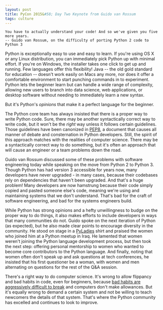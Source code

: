 ```yaml
---
layout: post
title: PyCon 2015&#58; Day Two Keynote from Guido van Rossum
tags: culture
---
```


	You have to actually understand your code! And so we've given you five more years. 
	-- Guido van Rossum, on the difficulty of porting Python 2 code to Python 3

Python is exceptionally easy to use and easy to learn. If you're using OS X or any Linux distribution, you can immediately pick Python up with minimal effort. If you're on Windows, the installer takes one click to get up and running. Few languages offer this flexibility! Java -- the old gold standard for education -- doesn't work easily on Macs any more, nor does it offer a comfortable environment to start punching commands in to experiment. Python lets the beginner learn but can handle a wide range of complexity, allowing new users to branch into data science, web applications, or desktop software without needing to immediately learn a new syntax.

But it's Python's _opinions_ that make it a perfect language for the beginner. 

The Python core team has always insisted that there is a proper way to write Python code. Sure, there may be another syntactically correct way to write code, but it won't be the _right_ way unless it follows certain guidelines. Those guidelines have been canonized in [PEP8](https://www.python.org/dev/peps/pep-0008/), a document that causes all manner of debate and consternation in Python developers. Still, the spirit of this approach matches with the realities of computer science. There may be a syntactically correct way to do something, but it's often an approach that will cause an engineer or a team problems down the road. 

Guido van Rossum discussed some of these problems with software engineering today while speaking on the move from Python 2 to Python 3. Though Python has had version 3 accessible for years now, many developers have never upgraded - in many cases, because their codebases rely on dependencies that haven't been upgraded. And that's a huge problem! Many developers are now hamstrung because their code simply copied and pasted someone else's code, meaning we're using and maintaining systems that we don't understand. That's bad for the craft of software engineering, and bad for the systems engineers build.

While Python has strong opinions and a hefty unwillingness to budge on the proper way to do things, it also makes efforts to include developers in ways that many communities do not. Guido spoke on the next iteration of Python (as expected), but he also made clear points to encourage diversity in the community. He stood on stage in a [PyLadies](www.pyladies.com) shirt and praised the women who joined him at a Python meetup in Iraq. He lamented that women weren't joining the Python language development process, but then took the next step: offering personal mentorship to women who wanted to become core contributors to the Python language. And finally, noting that women often don't speak up and ask questions at tech conferences, he insisted that his first questioner be a woman, with women and men alternating on questions for the rest of the Q&A session. 

There's a right way to do computer science. It's wrong to allow flippancy and bad habits in code, even for beginners, because [bad habits are aggressively difficult to break](http://newsoffice.mit.edu/2005/habit) and computers don't make allowances. But it's equally wrong to demand a certain system and not be willing to teach newcomers the details of that system. That's where the Python community has excelled and continues to look to improve.  
